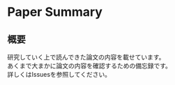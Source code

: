 # Paper Summary

## 概要
研究していく上で読んできた論文の内容を載せています。    
あくまで大まかに論文の内容を確認するための備忘録です。  
詳しくはIssuesを参照してください。
